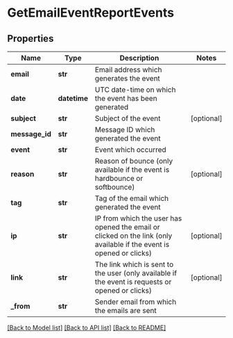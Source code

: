 # GetEmailEventReportEvents

## Properties
Name | Type | Description | Notes
------------ | ------------- | ------------- | -------------
**email** | **str** | Email address which generates the event | 
**date** | **datetime** | UTC date-time on which the event has been generated | 
**subject** | **str** | Subject of the event | [optional] 
**message_id** | **str** | Message ID which generated the event | 
**event** | **str** | Event which occurred | 
**reason** | **str** | Reason of bounce (only available if the event is hardbounce or softbounce) | [optional] 
**tag** | **str** | Tag of the email which generated the event | 
**ip** | **str** | IP from which the user has opened the email or clicked on the link (only available if the event is opened or clicks) | [optional] 
**link** | **str** | The link which is sent to the user (only available if the event is requests or opened or clicks) | [optional] 
**_from** | **str** | Sender email from which the emails are sent | 

[[Back to Model list]](../README.md#documentation-for-models) [[Back to API list]](../README.md#documentation-for-api-endpoints) [[Back to README]](../README.md)


